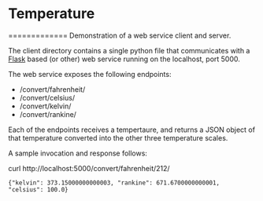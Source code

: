 # Temperature
=============
Demonstration of a web service client and server.

The client directory contains a single python file that communicates with a [Flask](http://flask.pocoo.org/) based (or other) web service running on the localhost, port 5000.

The web service exposes the following endpoints:

 * /convert/fahrenheit/
 * /convert/celsius/
 * /convert/kelvin/
 * /convert/rankine/


Each of the endpoints receives a tempertaure, and returns a JSON object of that temperature 
converted into the other three temperature scales.

A sample invocation and response follows:

curl http://localhost:5000/convert/fahrenheit/212/

```{"kelvin": 373.15000000000003, "rankine": 671.6700000000001, "celsius": 100.0}```
